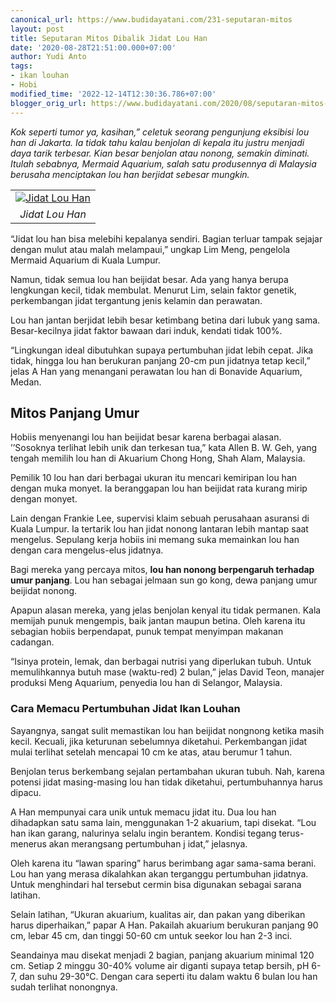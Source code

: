 ```yaml
---
canonical_url: https://www.budidayatani.com/231-seputaran-mitos
layout: post
title: Seputaran Mitos Dibalik Jidat Lou Han
date: '2020-08-28T21:51:00.000+07:00'
author: Yudi Anto
tags:
- ikan louhan
- Hobi
modified_time: '2022-12-14T12:30:36.786+07:00'
blogger_orig_url: https://www.budidayatani.com/2020/08/seputaran-mitos-dibalik-jidat-lou-han.html
---
```


<p><i>Kok seperti tumor ya, kasihan,” celetuk seorang pengunjung eksibisi lou han di Jakarta. Ia tidak tahu kalau benjolan di kepala itu justru menjadi daya tarik terbesar. Kian besar benjolan atau nonong, semakin diminati. Itulah sebabnya, Mermaid Aquarium, salah satu produsennya di Malaysia berusaha menciptakan lou han berjidat sebesar mungkin.</i></p><p><i><table align="center" cellpadding="0" cellspacing="0" style="margin-left: auto; margin-right: auto;"><tbody><tr><td style="text-align: center;"><a href="https://blogger.googleusercontent.com/img/b/R29vZ2xl/AVvXsEiNQIhFF1rvoLs5khRJituYvaetVH31dlMwENuvrcvlOPuc1bFcOO971t3xpq_DOAg4-aauRjVuOCVUYNxfOCoQH5hdiXMBnbpOjQDDmQ-bFg4EUSDh82e-du-X5odXKwpuzyH9n99oKgju/s422/Gambar_jenong-louhan_1280x800-768x480.jpg" style="margin-left: auto; margin-right: auto;"><img alt="Jidat Lou Han" border="0" data-original-height="264" data-original-width="422" src="https://blogger.googleusercontent.com/img/b/R29vZ2xl/AVvXsEiNQIhFF1rvoLs5khRJituYvaetVH31dlMwENuvrcvlOPuc1bFcOO971t3xpq_DOAg4-aauRjVuOCVUYNxfOCoQH5hdiXMBnbpOjQDDmQ-bFg4EUSDh82e-du-X5odXKwpuzyH9n99oKgju/s16000/Gambar_jenong-louhan_1280x800-768x480.jpg" title="Jidat Lou Han" /></a></td></tr><tr><td style="text-align: center;"><i>Jidat Lou Han</i><br /></td></tr></tbody></table></i></p><p>“Jidat lou han bisa melebihi kepalanya sendiri. Bagian terluar tampak sejajar dengan mulut atau malah melampaui,” ungkap Lim Meng, pengelola Mermaid Aquarium di Kuala Lumpur.&nbsp;</p><p>Namun, tidak semua lou han beijidat besar. Ada yang hanya berupa lengkungan kecil, tidak membulat. Menurut Lim, selain faktor genetik, perkembangan jidat tergantung jenis kelamin dan perawatan.</p><p>Lou han jantan berjidat lebih besar ketimbang betina dari lubuk yang sama. Besar-kecilnya jidat faktor bawaan dari induk, kendati tidak 100%.&nbsp;</p><p>“Lingkungan ideal dibutuhkan supaya pertumbuhan jidat lebih cepat. Jika tidak, hingga lou han berukuran panjang 20-cm pun jidatnya tetap kecil,” jelas A Han yang menangani perawatan lou han di Bonavide Aquarium, Medan.</p><h2>Mitos Panjang Umur <br /></h2><p>Hobiis menyenangi lou han beijidat besar karena berbagai alasan. ’’Sosoknya terlihat lebih unik dan terkesan tua,” kata Allen B. W. Geh, yang tengah memilih lou han di Akuarium Chong Hong, Shah Alam, Malaysia.&nbsp;</p><p>Pemilik 10 lou han dari berbagai ukuran itu mencari kemiripan lou han dengan muka monyet. Ia beranggapan lou han beijidat rata kurang mirip dengan monyet.</p><p>Lain dengan Frankie Lee, supervisi klaim sebuah perusahaan asuransi di Kuala Lumpur. Ia tertarik lou han jidat nonong lantaran lebih mantap saat mengelus. Sepulang kerja hobiis ini memang suka memainkan lou han dengan cara mengelus-elus jidatnya.&nbsp;</p><p>Bagi mereka yang percaya mitos, <b>lou han nonong berpengaruh terhadap umur panjang</b>. Lou han sebagai jelmaan sun go kong, dewa panjang umur beijidat nonong.</p><p>Apapun alasan mereka, yang jelas benjolan kenyal itu tidak permanen. Kala memijah punuk mengempis, baik jantan maupun betina. Oleh karena itu sebagian hobiis berpendapat, punuk tempat menyimpan makanan cadangan.&nbsp;</p><p>“Isinya protein, lemak, dan berbagai nutrisi yang diperlukan tubuh. Untuk memulihkannya butuh mase (waktu-red) 2 bulan,” jelas David Teon, manajer produksi Meng Aquarium, penyedia lou han di Selangor, Malaysia.</p><h3>Cara Memacu Pertumbuhan Jidat Ikan Louhan<br /></h3><p>Sayangnya, sangat sulit memastikan lou han beijidat nongnong ketika masih kecil. Kecuali, jika keturunan sebelumnya diketahui. Perkembangan jidat mulai terlihat setelah mencapai 10 cm ke atas, atau berumur 1 tahun.&nbsp;</p><p>Benjolan terus berkembang sejalan pertambahan ukuran tubuh. Nah, karena potensi jidat masing-masing lou han tidak diketahui, pertumbuhannya harus dipacu.</p><p>A Han mempunyai cara unik untuk memacu jidat itu. Dua lou han dihadapkan satu sama lain, menggunakan 1-2 akuarium, tapi disekat. “Lou han ikan garang, nalurinya selalu ingin berantem. Kondisi tegang terus-menerus akan merangsang pertumbuhan j idat,” jelasnya.&nbsp;</p><p>Oleh karena itu “lawan sparing” harus berimbang agar sama-sama berani. Lou han yang merasa dikalahkan akan terganggu pertumbuhan jidatnya. Untuk menghindari hal tersebut cermin bisa digunakan sebagai sarana latihan.</p><p>Selain latihan, “Ukuran akuarium, kualitas air, dan pakan yang diberikan harus diperhaikan,” papar A Han. Pakailah akuarium berukuran panjang 90 cm, lebar 45 cm, dan tinggi 50-60 cm untuk seekor lou han 2-3 inci.&nbsp;</p><p>Seandainya mau disekat menjadi 2 bagian, panjang akuarium minimal 120 cm. Setiap 2 minggu 30-40% volume air diganti supaya tetap bersih, pH 6-7, dan suhu 29-30°C. Dengan cara seperti itu dalam waktu 6 bulan lou han sudah terlihat nonongnya.</p>